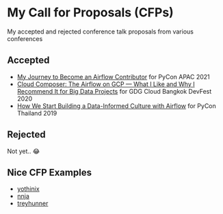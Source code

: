 # My Call for Proposals (CFPs)

My accepted and rejected conference talk proposals from various conferences

## Accepted

* [My Journey to Become an Airflow Contributor](accepted/2021-pycon-apac-my-journey-to-become-an-airflow-contributor.md) for PyCon APAC 2021
* [Cloud Composer: The Airflow on GCP — What I Like and Why I Recommend It for Big Data Projects](accepted/2020-gdg-cloud-devfest-bkk-cloud-composer.md) for GDG Cloud Bangkok DevFest 2020
* [How We Start Building a Data-Informed Culture with Airflow](accepted/2019-pycon-thailand-data-informed-culture-with-airflow.md) for PyCon Thailand 2019

## Rejected

Not yet.. 😂

## Nice CFP Examples

* [yothinix](https://github.com/yothinix/my-cfp)
* [nnja](https://github.com/nnja/example-proposals)
* [treyhunner](https://github.com/treyhunner/pycon-proposals)
